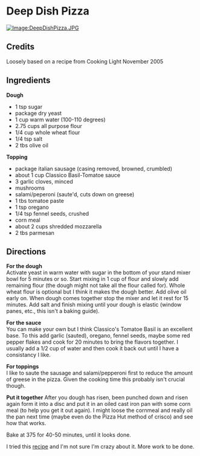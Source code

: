 # Deep Dish Pizza 

<!-- BEGIN content -->

[![Image:DeepDishPizza.JPG](/recipe/images/a/ad/DeepDishPizza.JPG)](/recipe/index.php?title=Image:DeepDishPizza.JPG "Image:DeepDishPizza.JPG")

## Credits

Loosely based on a recipe from Cooking Light November 2005

## Ingredients

**Dough**

- 1 tsp sugar
- package dry yeast
- 1 cup warm water (100-110 degrees)
- 2.75 cups all purpose flour
- 1/4 cup whole wheat flour
- 1/4 tsp salt
- 2 tbs olive oil

**Topping**

- package italian sausage (casing removed, browned, crumbled)
- about 1 cup Classico Basil-Tomatoe sauce
- 3 garlic cloves, minced
- mushrooms
- salami/peperoni (saute'd, cuts down on greese)
- 1 tbs tomatoe paste
- 1 tsp oregano
- 1/4 tsp fennel seeds, crushed
- corn meal
- about 2 cups shredded mozzarella
- 2 tbs parmesan

## Directions

**For the dough**  
Activate yeast in warm water with sugar in the bottom of your stand mixer bowl for 5 minutes or so. Start mixing in 1 cup of flour and slowly add remaining flour (the dough might not take all the flour called for). Whole wheat flour is optional but I think it makes the dough better. Add olive oil early on. When dough comes together stop the mixer and let it rest for 15 minutes. Add salt and finish mixing until your dough is elastic (window panes, etc., this isn't a baking guide).

**For the sauce**  
You can make your own but I think Classico's Tomatoe Basil is an excellent base. To this add garlic (sauted), oregano, fennel seeds, maybe some red pepper flakes and cook for 20 minutes to bring the flavors together. I usually add a 1/2 cup of water and then cook it back out until I have a consistancy I like.

**For toppings**  
I like to saute the sausage and salami/pepperoni first to reduce the amount of greese in the pizza. Given the cooking time this probably isn't crucial though.

**Put it together** After you dough has risen, been punched down and risen again form it into a disc and put it in an oiled cast iron pan with some corn meal (to help you get it out again). I might loose the cornmeal and really oil the pan next time (maybe even do the Pizza Hut method of crisco) and see how that works.

Bake at 375 for 40-50 minutes, until it looks done.

I tried this [recipe](http://www.pizzamaking.com/deepdish.php "http://www.pizzamaking.com/deepdish.php") and I'm not sure I'm crazy about it. More work to be done.

<!-- Saved in parser cache with key mudabon_recipe:pcache:idhash:1607-0!1!0!0!!en!2 and timestamp 20071117175514 --><!-- END content -->

